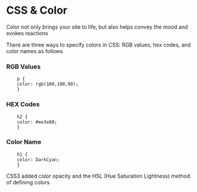 # CSS & Color
Color not only brings your site to life, but also helps 
convey the mood and evokes reactions

There are three ways to specify colors in CSS: 
RGB values, hex codes, and color names as follows

### RGB Values
```
    p {
    color: rgb(100,100,90);
    }
```

### HEX Codes
```
    h2 {
    color: #ee3e80;
    }
```


### Color Name
```
    h1 {
    color: DarkCyan;
    } 
```

CSS3 added color opacity and the HSL (Hue Saturation Lightness) method of defining colors